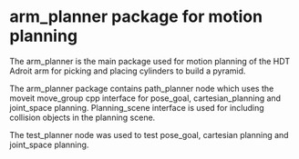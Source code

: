 # arm_planner package for motion planning

The arm_planner is the main package used for motion planning of the HDT Adroit arm for picking and placing cylinders to build a pyramid. 

The arm_planner package contains path_planner node which uses the moveit move_group cpp interface for pose_goal, cartesian_planning and joint_space planning. Planning_scene interface is used for including collision objects in the planning scene.

The test_planner node was used to test pose_goal, cartesian planning and joint_space planning.